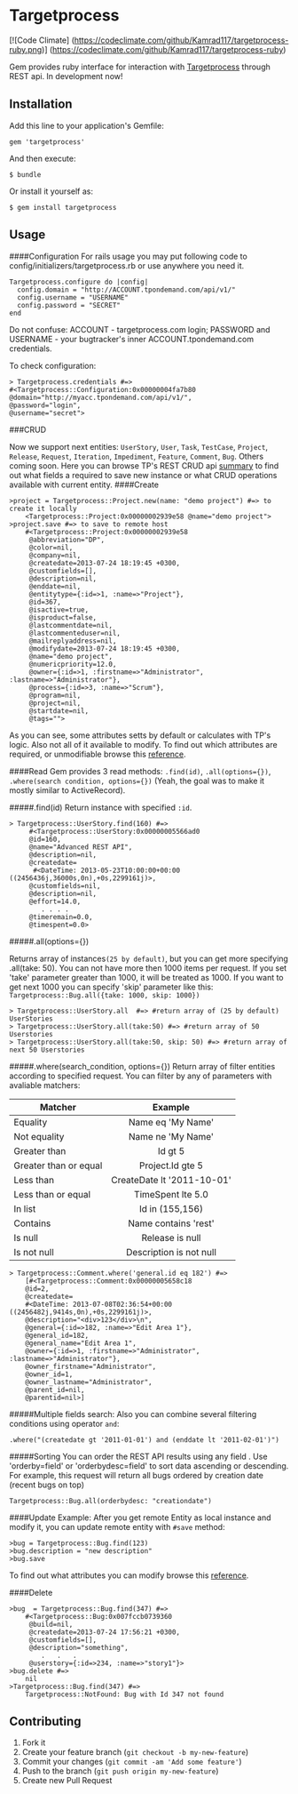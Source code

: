 # Targetprocess

[![Code Climate]
(https://codeclimate.com/github/Kamrad117/targetprocess-ruby.png)]
(https://codeclimate.com/github/Kamrad117/targetprocess-ruby)

Gem provides ruby interface for interaction with 
[Targetprocess](http://www.targetprocess.com/) through REST api.
In development now!
## Installation

Add this line to your application's Gemfile:

    gem 'targetprocess'

And then execute:

    $ bundle

Or install it yourself as:

    $ gem install targetprocess

## Usage

####Configuration
For rails usage you may put following code to 
config/initializers/targetprocess.rb or use anywhere you need it.

    Targetprocess.configure do |config|
      config.domain = "http://ACCOUNT.tpondemand.com/api/v1/"
      config.username = "USERNAME"
      config.password = "SECRET"
    end  
    
Do not confuse: 
ACCOUNT - targetprocess.com login;
PASSWORD and USERNAME - your bugtracker's inner ACCOUNT.tpondemand.com credentials.   
    
To check configuration:

    > Targetprocess.credentials #=> 
    #<Targetprocess::Configuration:0x00000004fa7b80
    @domain="http://myacc.tpondemand.com/api/v1/",
    @password="login",
    @username="secret">

###CRUD

Now we support next entities: `UserStory`, `User`, `Task`, `TestCase`, `Project`,
`Release`, `Request`, `Iteration`, `Impediment`, `Feature`, `Comment`, `Bug`.
Others coming soon.
Here you can browse TP's REST CRUD api 
[summary](http://dev.targetprocess.com/blog/2011/09/02/rest-crud-summary-table/)
to find out what fields a required to save new instance or what CRUD operations 
available with current entity.
####Create

    >project = Targetprocess::Project.new(name: "demo project") #=> to create it locally
        <Targetprocess::Project:0x00000002939e58 @name="demo project">
    >project.save #=> to save to remote host
        #<Targetprocess::Project:0x00000002939e58
         @abbreviation="DP",
         @color=nil,
         @company=nil,
         @createdate=2013-07-24 18:19:45 +0300,
         @customfields=[],
         @description=nil,
         @enddate=nil,
         @entitytype={:id=>1, :name=>"Project"},
         @id=367,
         @isactive=true,
         @isproduct=false,
         @lastcommentdate=nil,
         @lastcommenteduser=nil,
         @mailreplyaddress=nil,
         @modifydate=2013-07-24 18:19:45 +0300,
         @name="demo project",
         @numericpriority=12.0,
         @owner={:id=>1, :firstname=>"Administrator", :lastname=>"Administrator"},
         @process={:id=>3, :name=>"Scrum"},
         @program=nil,
         @project=nil,
         @startdate=nil,
         @tags="">
As you can see, some attributes setts by default or calculates with TP's logic.
Also not all of it available to modify.
To find out which attributes are required, or unmodifiable browse this 
[reference](http://md5.tpondemand.com/api/v1/index/meta).


####Read
Gem provides 3 read methods: `.find(id)`, `.all(options={})`, 
`.where(search condition, options={})`
(Yeah, the goal was to make it mostly similar to ActiveRecord).

#####.find(id)
Return instance with specified `:id`.

    > Targetprocess::UserStory.find(160) #=>
         #<Targetprocess::UserStory:0x00000005566ad0
         @id=160,
         @name="Advanced REST API",
         @description=nil,
         @createdate=
          #<DateTime: 2013-05-23T10:00:00+00:00 ((2456436j,36000s,0n),+0s,2299161j)>,
         @customfields=nil,
         @description=nil,
         @effort=14.0,
            . . . .
         @timeremain=0.0,
         @timespent=0.0>

#####.all(options={})

Returns array of instances`(25 by default)`, but you can get more
specifying .all(take: 50). You can not have more then 1000 items per request. 
If you set 'take' parameter greater than 1000, it will be treated as 1000.
If you want to get next 1000 you can specify 'skip' parameter like this:
`Targetprocess::Bug.all({take: 1000, skip: 1000})`

    > Targetprocess::UserStory.all  #=> #return array of (25 by default) UserStories
    > Targetprocess::UserStory.all(take:50) #=> #return array of 50 Userstories
    > Targetprocess::UserStory.all(take:50, skip: 50) #=> #return array of next 50 Userstories
    
#####.where(search_condition, options={})
Return array of filter entities according to specified request. 
You can filter by any of parameters with avaliable matchers:

| Matcher       | Example       | 
| ------------- |:-------------:| 
Equality| Name eq 'My Name'
Not equality|	Name ne 'My Name'
Greater than|	Id gt 5
Greater than or equal|	Project.Id gte 5
Less than|	CreateDate lt '2011-10-01'
Less than or equal|	TimeSpent lte 5.0
In list	|Id in (155,156)
Contains	|Name contains 'rest'
Is null	|Release is null
Is not null|	Description is not null    

    > Targetprocess::Comment.where('general.id eq 182') #=> 
        [#<Targetprocess::Comment:0x00000005658c18
        @id=2,
        @createdate=
        #<DateTime: 2013-07-08T02:36:54+00:00 ((2456482j,9414s,0n),+0s,2299161j)>,
        @description="<div>123</div>\n",
        @general={:id=>182, :name=>"Edit Area 1"},
        @general_id=182,
        @general_name="Edit Area 1",
        @owner={:id=>1, :firstname=>"Administrator", :lastname=>"Administrator"},
        @owner_firstname="Administrator",
        @owner_id=1,
        @owner_lastname="Administrator",
        @parent_id=nil,
        @parentid=nil>]

#####Multiple fields search:
Also you can combine several filtering conditions using operator `and`:

`.where("(createdate gt '2011-01-01') and (enddate lt '2011-02-01')")`

#####Sorting 
You can order the REST API results using any field .
Use 'orderby=field' or 'orderbydesc=field' to sort data ascending or 
descending. For example, this request will return all bugs ordered by 
creation date (recent bugs on top)
    
    Targetprocess::Bug.all(orderbydesc: "creationdate")


####Update
Example:
After you get remote Entity as local instance and modify it, 
you can update remote entity with `#save` method:

    >bug = Targetprocess::Bug.find(123)
    >bug.description = "new description"
    >bug.save
To find out what attributes you can modify browse this 
[reference](http://md5.tpondemand.com/api/v1/index/meta).

####Delete

    >bug  = Targetprocess::Bug.find(347) #=>
        #<Targetprocess::Bug:0x007fccb0739360
         @build=nil,
         @createdate=2013-07-24 17:56:21 +0300,
         @customfields=[],
         @description="something",
            .   .   .   
         @userstory={:id=>234, :name=>"story1"}>
    >bug.delete #=>
        nil
    >Targetprocess::Bug.find(347) #=>
        Targetprocess::NotFound: Bug with Id 347 not found


## Contributing

1. Fork it
2. Create your feature branch (`git checkout -b my-new-feature`)
3. Commit your changes (`git commit -am 'Add some feature'`)
4. Push to the branch (`git push origin my-new-feature`)
5. Create new Pull Request

